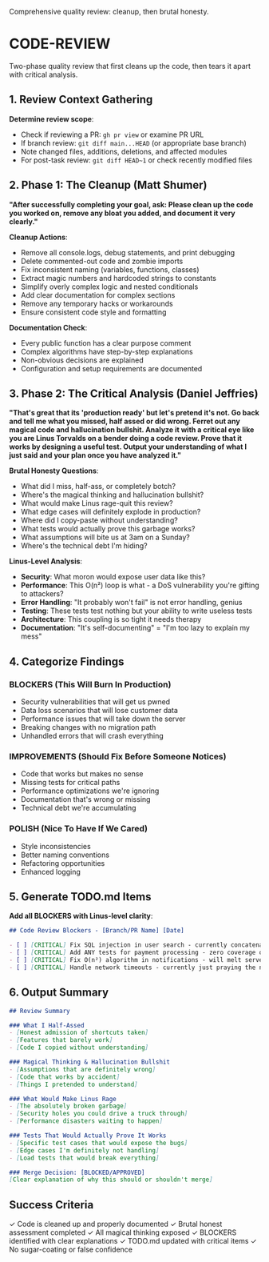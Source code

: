 Comprehensive quality review: cleanup, then brutal honesty.

# CODE-REVIEW

Two-phase quality review that first cleans up the code, then tears it apart with critical analysis.

## 1. Review Context Gathering

**Determine review scope**:
- Check if reviewing a PR: `gh pr view` or examine PR URL
- If branch review: `git diff main...HEAD` (or appropriate base branch)
- Note changed files, additions, deletions, and affected modules
- For post-task review: `git diff HEAD~1` or check recently modified files

## 2. Phase 1: The Cleanup (Matt Shumer)

**"After successfully completing your goal, ask: Please clean up the code you worked on, remove any bloat you added, and document it very clearly."**

**Cleanup Actions**:
- Remove all console.logs, debug statements, and print debugging
- Delete commented-out code and zombie imports
- Fix inconsistent naming (variables, functions, classes)
- Extract magic numbers and hardcoded strings to constants
- Simplify overly complex logic and nested conditionals
- Add clear documentation for complex sections
- Remove any temporary hacks or workarounds
- Ensure consistent code style and formatting

**Documentation Check**:
- Every public function has a clear purpose comment
- Complex algorithms have step-by-step explanations
- Non-obvious decisions are explained
- Configuration and setup requirements are documented

## 3. Phase 2: The Critical Analysis (Daniel Jeffries)

**"That's great that its 'production ready' but let's pretend it's not. Go back and tell me what you missed, half assed or did wrong. Ferret out any magical code and hallucination bullshit. Analyze it with a critical eye like you are Linus Torvalds on a bender doing a code review. Prove that it works by designing a useful test. Output your understanding of what I just said and your plan once you have analyzed it."**

**Brutal Honesty Questions**:
- What did I miss, half-ass, or completely botch?
- Where's the magical thinking and hallucination bullshit?
- What would make Linus rage-quit this review?
- What edge cases will definitely explode in production?
- Where did I copy-paste without understanding?
- What tests would actually prove this garbage works?
- What assumptions will bite us at 3am on a Sunday?
- Where's the technical debt I'm hiding?

**Linus-Level Analysis**:
- **Security**: What moron would expose user data like this?
- **Performance**: This O(n²) loop is what - a DoS vulnerability you're gifting to attackers?
- **Error Handling**: "It probably won't fail" is not error handling, genius
- **Testing**: These tests test nothing but your ability to write useless tests
- **Architecture**: This coupling is so tight it needs therapy
- **Documentation**: "It's self-documenting" = "I'm too lazy to explain my mess"

## 4. Categorize Findings

### BLOCKERS (This Will Burn In Production)
- Security vulnerabilities that will get us pwned
- Data loss scenarios that will lose customer data
- Performance issues that will take down the server
- Breaking changes with no migration path
- Unhandled errors that will crash everything

### IMPROVEMENTS (Should Fix Before Someone Notices)
- Code that works but makes no sense
- Missing tests for critical paths
- Performance optimizations we're ignoring
- Documentation that's wrong or missing
- Technical debt we're accumulating

### POLISH (Nice To Have If We Cared)
- Style inconsistencies
- Better naming conventions
- Refactoring opportunities
- Enhanced logging

## 5. Generate TODO.md Items

**Add all BLOCKERS with Linus-level clarity**:
```markdown
## Code Review Blockers - [Branch/PR Name] [Date]

- [ ] [CRITICAL] Fix SQL injection in user search - currently concatenating user input like it's 1999
- [ ] [CRITICAL] Add ANY tests for payment processing - zero coverage on code handling actual money
- [ ] [CRITICAL] Fix O(n²) algorithm in notifications - will melt server with >1000 users
- [ ] [CRITICAL] Handle network timeouts - currently just praying the network never fails
```

## 6. Output Summary

```markdown
## Review Summary

### What I Half-Assed
- [Honest admission of shortcuts taken]
- [Features that barely work]
- [Code I copied without understanding]

### Magical Thinking & Hallucination Bullshit
- [Assumptions that are definitely wrong]
- [Code that works by accident]
- [Things I pretended to understand]

### What Would Make Linus Rage
- [The absolutely broken garbage]
- [Security holes you could drive a truck through]
- [Performance disasters waiting to happen]

### Tests That Would Actually Prove It Works
- [Specific test cases that would expose the bugs]
- [Edge cases I'm definitely not handling]
- [Load tests that would break everything]

### Merge Decision: [BLOCKED/APPROVED]
[Clear explanation of why this should or shouldn't merge]
```

## Success Criteria

✓ Code is cleaned up and properly documented
✓ Brutal honest assessment completed
✓ All magical thinking exposed
✓ BLOCKERS identified with clear explanations
✓ TODO.md updated with critical items
✓ No sugar-coating or false confidence